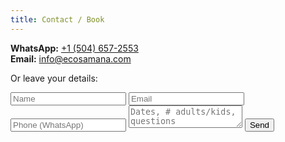 ```yaml
---
title: Contact / Book
---
```


**WhatsApp:** <a class="btn" href="https://wa.me/15046572553">+1 (504) 657-2553</a>  
**Email:** info@ecosamana.com

Or leave your details:

<form name="contact" method="POST" action="https://formspree.io/f/yourformid">
  <input type="text" name="name" placeholder="Name" required>
  <input type="email" name="email" placeholder="Email" required>
  <input type="tel" name="phone" placeholder="Phone (WhatsApp)">
  <textarea name="message" placeholder="Dates, # adults/kids, questions"></textarea>
  <button class="btn" type="submit">Send</button>
</form>
